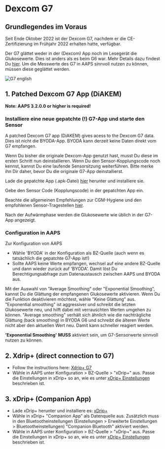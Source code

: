 # Dexcom G7


## Grundlegendes im Voraus

Seit Ende Oktober 2022 ist der Dexcom G7, nachdem er die CE-Zertifizierung im Frühjahr 2022 erhalten hatte, verfügbar.

Der G7 glättet weder in der (Dexcom) App noch im Lesegerät die Glukosewerte. Dies ist anders als es beim G6 war. Mehr Details dazu findest Du [hier](https://www.dexcom.com/en-us/faqs/why-does-past-cgm-data-look-different-from-past-data-on-receiver-and-follow-app). Um die Messwerte des G7 in AAPS sinnvoll nutzen zu können, müssen diese geglättet werden.

![G7 english](https://github.com/blaqone/AndroidAPSdocs/assets/37814299/6fe30b84-227a-4bae-a9a5-527cee341dbf)

## 1.  Patched Dexcom G7 App (DiAKEM)

**Note: AAPS 3.2.0.0 or higher is required!**

### Installiere eine neue gepatchte (!) G7-App und starte den Sensor

A patched Dexcom G7 app (DiAKEM) gives acess to the Dexcom G7 data. Dies ist nicht die BYODA-App. BYODA kann derzeit keine Daten direkt vom G7 empfangen.

Wenn Du bisher die originale Dexcom-App genutzt hast, musst Du diese im ersten Schritt nun deinstallieren. Wenn Du den Sensor-Kopplungscode noch kennst, kannst Du eine laufende Sensorsitzung weiterführen. Bitte merke ihn Dir daher, bevor Du die originale G7-App deinstallierst.

Lade die gepatchte App (.apk-Datei) [hier](https://github.com/authorgambel/g7/releases) herunter und installiere sie.

Gebe den Sensor Code (Kopplungscode) in der gepatchten App ein.

Beachte die allgemeinen Empfehlungen zur CGM-Hygiene und den empfohlenen Sensor-Tragestellen [hier](../Hardware/GeneralCGMRecommendation.md).

Nach der Aufwärmphase werden die Glukosewerte wie üblich in der G7-App angezeigt.

### Configuration in AAPS

Zur Konfiguration von AAPS
- Wähle 'BYODA' in der Konfiguration als BZ-Quelle (auch wenn es tatsächlich die gepatchte G7-App ist!)
- Sollte AAPS keine Werte empfangen, wechsel auf eine andere BZ-Quelle und dann wieder zurück auf 'BYODA'. Damit löst Du Berechtigungsabfrage zum Datenaustausch zwischen AAPS und BYODA aus.

Mit der Auswahl von "Average Smoothing" oder "Exponential Smoothing", kannst Du die Glättung der empfangenen Glukosewerte aktivieren. Wenn Du die Funktion deaktivieren möchtest, wähle "Keine Glättung" aus. "Exponential smoothing" ist aggressiver und schreibt die letzten Glukosewerte neu, und hilft dabei mit verrauschten Werten umgehen zu können. "Average smoothing" verhält sich ähnlich wie die nachträgliche Glättung (back smoothing) in BYODA G6 und schreibt die älteren Werte nicht aber den aktuellen Wert neu. Damit kann schneller reagiert werden.

**'Exponential Smoothing'** **MUSS** aktiviert sein, um G7-Sensorwerte sinnvoll nutzen zu können.

## 2. Xdrip+ (direct connection to G7)

- Follow the instructions here: [Xdrip+ G7](https://navid200.github.io/xDrip/docs/Dexcom/G7.html)
- Wähle in AAPS unter Konfiguration > BZ-Quelle > "xDrip+" aus. Passe die Einstellungen in xDrip+ so an, wie es unter  [xDrip+ Einstellungen](../Configuration/xdrip.md) beschrieben ist.

## 3. xDrip+ (Companion App)

-   Lade xDrip+ herunter und installiere es: [xDrip+](https://github.com/NightscoutFoundation/xDrip)
- Wähle in xDrip+ "Companion App" als Datenquelle aus. Zusätzlich muss in den Bluetootheinstellungen (Einstellungen > Erweiterte Einstellungen > Bluetootheinstellungen) "Companion Bluetooth" aktiviert werden.
- Wähle in AAPS unter Konfiguration > BZ-Quelle > "xDrip+" aus. Passe die Einstellungen in xDrip+ so an, wie es unter  [xDrip+ Einstellungen](../Configuration/xdrip.md) beschrieben ist. 
